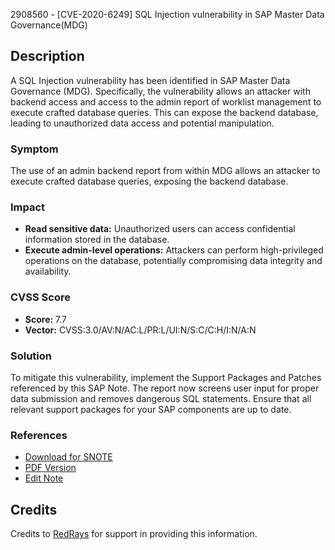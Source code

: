 2908560 - [CVE-2020-6249] SQL Injection vulnerability in SAP Master Data Governance(MDG)

## Description

A SQL Injection vulnerability has been identified in SAP Master Data Governance (MDG). Specifically, the vulnerability allows an attacker with backend access and access to the admin report of worklist management to execute crafted database queries. This can expose the backend database, leading to unauthorized data access and potential manipulation.

### Symptom
The use of an admin backend report from within MDG allows an attacker to execute crafted database queries, exposing the backend database.

### Impact
- **Read sensitive data:** Unauthorized users can access confidential information stored in the database.
- **Execute admin-level operations:** Attackers can perform high-privileged operations on the database, potentially compromising data integrity and availability.

### CVSS Score
- **Score:** 7.7
- **Vector:** CVSS:3.0/AV:N/AC:L/PR:L/UI:N/S:C/C:H/I:N/A:N

### Solution
To mitigate this vulnerability, implement the Support Packages and Patches referenced by this SAP Note. The report now screens user input for proper data submission and removes dangerous SQL statements. Ensure that all relevant support packages for your SAP components are up to date.

### References
- [Download for SNOTE](https://notesdownloads.sap.com/note/0040000000795722020)
- [PDF Version](https://userapps.support.sap.com/sap/support/sfm/notes/print/0002908560?language=en-US&token=D69FB871171DF52096C3AF9D441F3FD6)
- [Edit Note](https://me.sap.com/sap/support/notes/edit/0002908560)

## Credits
Credits to [RedRays](https://redrays.io) for support in providing this information.